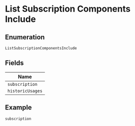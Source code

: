 
# List Subscription Components Include

## Enumeration

`ListSubscriptionComponentsInclude`

## Fields

| Name |
|  --- |
| `subscription` |
| `historicUsages` |

## Example

```
subscription
```

